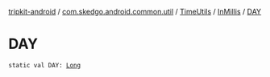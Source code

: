 [tripkit-android](../../../index.md) / [com.skedgo.android.common.util](../../index.md) / [TimeUtils](../index.md) / [InMillis](index.md) / [DAY](./-d-a-y.md)

# DAY

`static val DAY: `[`Long`](https://kotlinlang.org/api/latest/jvm/stdlib/kotlin/-long/index.html)
